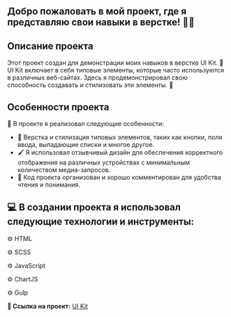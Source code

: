 ## Добро пожаловать в мой проект, где я представляю свои навыки в верстке! 💪🎨

## Описание проекта

Этот проект создан для демонстрации моих навыков в верстке UI Kit. 🎨 UI Kit включает в себя типовые элементы, которые часто используются в различных веб-сайтах. Здесь я продемонстрировал свою способность создавать и стилизовать эти элементы. 💪

## Особенности проекта

🧩 В проекте я реализовал следующие особенности:

- 📝 Верстка и стилизация типовых элементов, таких как кнопки, поля ввода, выпадающие списки и многое другое.
- 🖌️ Я использовал отзывчивый дизайн для обеспечения корректного отображения на различных устройствах c минимальным количеством медиа-запросов.
- 🔧 Код проекта организован и хорошо комментирован для удобства чтения и понимания.

## 💻 В создании проекта я использовал следующие технологии и инструменты:

⚙️ HTML

⚙️ SCSS

⚙️ JavaScript

⚙️ ChartJS

⚙️ Gulp

**🔗 Ссылка на проект:** [UI Kit](https://pavelsychev.github.io/ui-design/)
